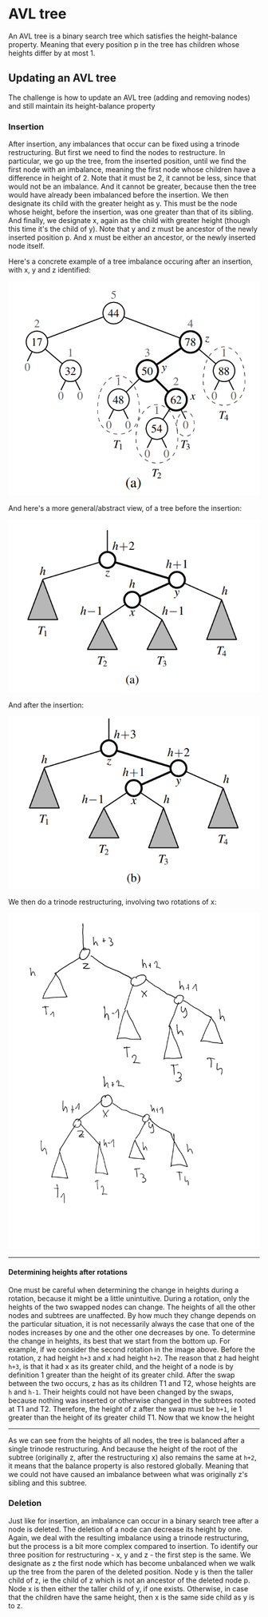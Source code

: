 # AVL tree

An AVL tree is a binary search tree which satisfies the height-balance property. Meaning that every position p in the tree has children whose heights differ by at most 1.


## Updating an AVL tree

The challenge is how to update an AVL tree (adding and removing nodes) and still maintain its height-balance property

### Insertion

After insertion, any imbalances that occur can be fixed using a trinode restructuring. But first we need to find the nodes to restructure. In particular, we go up the tree, from the inserted position, until we find the first node with an imbalance, meaning the first node whose children have a difference in height of 2. Note that it must be 2, it cannot be less, since that would not be an imbalance. And it cannot be greater, because then the tree would have already been imbalanced before the insertion. We then designate its child with the greater height as y. This must be the node whose height, before the insertion, was one greater than that of its sibling. And finally, we designate x, again as the child with greater height (though this time it's the child of y). Note that y and z must be ancestor of the newly inserted position p. And x must be either an ancestor, or the newly inserted node itself.

Here's a concrete example of a tree imbalance occuring after an insertion, with x, y and z identified:

<img src="./avl_insertion_3.png">

And here's a more general/abstract view, of a tree before the insertion:

<img src="./avl_insertion_1.png">

And after the insertion:

<img src="./avl_insertion_2.png">

We then do a trinode restructuring, involving two rotations of x:

<img src="./avl_insertion_4.png">

---

#### Determining heights after rotations

One must be careful when determining the change in heights during a rotation, because it might be a little unintuitive. During a rotation, only the heights of the two swapped nodes can change. The heights of all the other nodes and subtrees are unaffected. By how much they change depends on the particular situation, it is not necessarily always the case that one of the nodes increases by one and the other one decreases by one. To determine the change in heights, its best that we start from the bottom up. For example, if we consider the second rotation in the image above. Before the rotation, z had height `h+3` and x had height `h+2`. The reason that z had height `h+3`, is that it had x as its greater child, and the height of a node is by definition 1 greater than the height of its greater child. After the swap between the two occurs, z has as its children T1 and T2, whose heights are `h` and `h-1`. Their heights could not have been changed by the swaps, because nothing was inserted or otherwise changed in the subtrees rooted at T1 and T2. Therefore, the height of z after the swap must be `h+1`, ie 1 greater than the height of its greater child T1. Now that we know the height 

---

As we can see from the heights of all nodes, the tree is balanced after a single trinode restructuring. And because the height of the root of the subtree (originally z, after the restructuring x) also remains the same at `h+2`, it means that the balance property is also restored globally. Meaning that we could not have caused an imbalance between what was originally z's sibling and this subtree.

### Deletion

Just like for insertion, an imbalance can occur in a binary search tree after a node is deleted. The deletion of a node can decrease its height by one. Again, we deal with the resulting imbalance using a trinode restructuring, but the process is a bit more complex compared to insertion. To identify our three position for restructuring - x, y and z - the first step is the same. We designate as z the first node which has become unbalanced when we walk up the tree from the paren of the deleted position. Node y is then the taller child of z, ie the child of z which is not an ancestor of the deleted node p. Node x is then either the taller child of y, if one exists. Otherwise, in case that the children have the same height, then x is the same side child as y is to z. 

